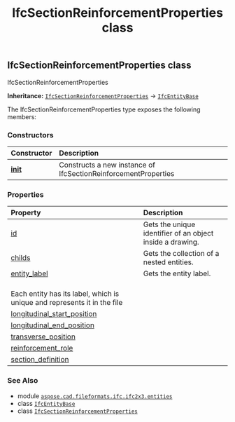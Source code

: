 ﻿---
title: IfcSectionReinforcementProperties class
second_title: Aspose.CAD for Python via .NET API References
description: 
type: docs
weight: 5050
url: /python-net/aspose.cad.fileformats.ifc.ifc2x3.entities/ifcsectionreinforcementproperties/
is_root: false
---

## IfcSectionReinforcementProperties class

IfcSectionReinforcementProperties



**Inheritance:** [`IfcSectionReinforcementProperties`](/cad/python-net/aspose.cad.fileformats.ifc.ifc2x3.entities/ifcsectionreinforcementproperties) → 
[`IfcEntityBase`](/cad/python-net/aspose.cad.fileformats.ifc/ifcentitybase)



The IfcSectionReinforcementProperties type exposes the following members:

### Constructors
| Constructor | Description |
| :- | :- |
| [__init__](/cad/python-net/aspose.cad.fileformats.ifc.ifc2x3.entities/ifcsectionreinforcementproperties/__init__/#) | Constructs a new instance of IfcSectionReinforcementProperties |


### Properties
| Property | Description |
| :- | :- |
| [id](/cad/python-net/aspose.cad.fileformats.ifc.ifc2x3.entities/ifcsectionreinforcementproperties/id) | Gets the unique identifier of an object inside a drawing. |
| [childs](/cad/python-net/aspose.cad.fileformats.ifc.ifc2x3.entities/ifcsectionreinforcementproperties/childs) | Gets the collection of a nested entities. |
| [entity_label](/cad/python-net/aspose.cad.fileformats.ifc.ifc2x3.entities/ifcsectionreinforcementproperties/entity_label) | Gets the entity label.<br/>Each entity has its label, which is unique and represents it in the file |
| [longitudinal_start_position](/cad/python-net/aspose.cad.fileformats.ifc.ifc2x3.entities/ifcsectionreinforcementproperties/longitudinal_start_position) |  |
| [longitudinal_end_position](/cad/python-net/aspose.cad.fileformats.ifc.ifc2x3.entities/ifcsectionreinforcementproperties/longitudinal_end_position) |  |
| [transverse_position](/cad/python-net/aspose.cad.fileformats.ifc.ifc2x3.entities/ifcsectionreinforcementproperties/transverse_position) |  |
| [reinforcement_role](/cad/python-net/aspose.cad.fileformats.ifc.ifc2x3.entities/ifcsectionreinforcementproperties/reinforcement_role) |  |
| [section_definition](/cad/python-net/aspose.cad.fileformats.ifc.ifc2x3.entities/ifcsectionreinforcementproperties/section_definition) |  |



### See Also
* module [`aspose.cad.fileformats.ifc.ifc2x3.entities`](..)
* class [`IfcEntityBase`](/cad/python-net/aspose.cad.fileformats.ifc/ifcentitybase)
* class [`IfcSectionReinforcementProperties`](/cad/python-net/aspose.cad.fileformats.ifc.ifc2x3.entities/ifcsectionreinforcementproperties)
